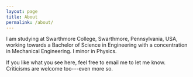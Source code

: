 ```yaml
---
layout: page
title: About
permalink: /about/
---
```


I am studying at Swarthmore College, Swarthmore, Pennsylvania, USA, working towards a Bachelor of Science in Engineering with a concentration in Mechanical Engineering. I minor in Physics.

If you like what you see here, feel free to email me to let me know. Criticisms are welcome too---even more so.
